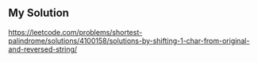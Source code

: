 ## My Solution
https://leetcode.com/problems/shortest-palindrome/solutions/4100158/solutions-by-shifting-1-char-from-original-and-reversed-string/